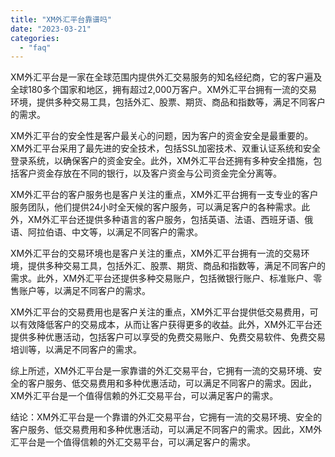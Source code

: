 ```yaml
---
title: "XM外汇平台靠谱吗"
date: "2023-03-21"
categories: 
  - "faq"
---
```


XM外汇平台是一家在全球范围内提供外汇交易服务的知名经纪商，它的客户遍及全球180多个国家和地区，拥有超过2,000万客户。XM外汇平台拥有一流的交易环境，提供多种交易工具，包括外汇、股票、期货、商品和指数等，满足不同客户的需求。

XM外汇平台的安全性是客户最关心的问题，因为客户的资金安全是最重要的。XM外汇平台采用了最先进的安全技术，包括SSL加密技术、双重认证系统和安全登录系统，以确保客户的资金安全。此外，XM外汇平台还拥有多种安全措施，包括客户资金存放在不同的银行，以及客户资金与公司资金完全分离等。

XM外汇平台的客户服务也是客户关注的重点，XM外汇平台拥有一支专业的客户服务团队，他们提供24小时全天候的客户服务，可以满足客户的各种需求。此外，XM外汇平台还提供多种语言的客户服务，包括英语、法语、西班牙语、俄语、阿拉伯语、中文等，以满足不同客户的需求。

XM外汇平台的交易环境也是客户关注的重点，XM外汇平台拥有一流的交易环境，提供多种交易工具，包括外汇、股票、期货、商品和指数等，满足不同客户的需求。此外，XM外汇平台还提供多种交易账户，包括微银行账户、标准账户、零售账户等，以满足不同客户的需求。

XM外汇平台的交易费用也是客户关注的重点，XM外汇平台提供低交易费用，可以有效降低客户的交易成本，从而让客户获得更多的收益。此外，XM外汇平台还提供多种优惠活动，包括客户可以享受的免费交易账户、免费交易软件、免费交易培训等，以满足不同客户的需求。

综上所述，XM外汇平台是一家靠谱的外汇交易平台，它拥有一流的交易环境、安全的客户服务、低交易费用和多种优惠活动，可以满足不同客户的需求。因此，XM外汇平台是一个值得信赖的外汇交易平台，可以满足客户的需求。

结论：XM外汇平台是一个靠谱的外汇交易平台，它拥有一流的交易环境、安全的客户服务、低交易费用和多种优惠活动，可以满足不同客户的需求。因此，XM外汇平台是一个值得信赖的外汇交易平台，可以满足客户的需求。
